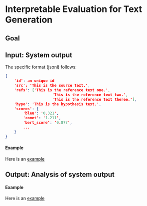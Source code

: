 # Interpretable Evaluation for Text Generation



## Goal

## Input: System output
The specific format (jsonl) follows:
```json
{
	'id': an unique id
	'src': 'This is the source text.',
	'refs': ['This is the reference text one.',
					 'This is the reference text two.',
					 'This is the reference text theree.'],
	'hypo': 'This is the hypothesis text.',
	'scores': {
		'bleu': '0.321',
		'comet': '1.211',
		'bert_score': '0.877',
		...
	}
}
```

#### Example
Here is an [example](https://github.com/neulab/ExplainaBoard/blob/NLG/developing/interpretNLG/example/input.jsonl)



## Output: Analysis of system output

#### Example
Here is an [example](https://github.com/neulab/ExplainaBoard/blob/NLG/developing/interpretNLG/example/newstest2020.dong-nmt.768.en-zh.json)

